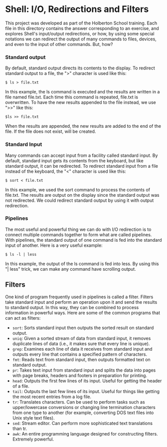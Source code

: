 # Shell: I/O, Redirections and Filters

This project was developed as part of the Holberton School training. Each file in this directory contains the answer corresponding to an exercise, and explores Shell's input/output redirections, or how, by using some special notations we can redirect the output of many commands to files, devices, and even to the input of other commands. But, how?

### Standard output

By default, standard output directs its contents to the display. To redirect standard output to a file, the ">" character is used like this:

```
$ ls > file.txt
```

In this example, the ls command is executed and the results are written in a file named file.txt. Each time this command is repeated, file.txt is overwritten. To have the new results appended to the file instead, we use ">>" like this:

```
$ls >> file.txt
```

When the results are appended, the new results are added to the end of the file. If the file does not exist, will be created.

### Standard Input

Many commands can accept input from a facility called standard input. By default, standard input gets its contents from the keyboard, but like standard output, it can be redirected. To redirect standard input from a file instead of the keyboard, the "<" character is used like this:

```
$ sort < file.txt
```

In this example, we used the sort command to process the contents of file.txt. The results are output on the display since the standard output was not redirected. We could redirect standard output by using it with output redirection.

### Pipelines

The most useful and powerful thing we can do with I/O redirection is to connect multiple commands together to form what are called pipelines. With pipelines, the standard output of one command is fed into the standard input of another. Here is a very useful example:

```
$ ls -l | less
```

In this example, the output of the ls command is fed into less. By using this "| less" trick, we can make any command have scrolling output.

## Filters

One kind of program frequently used in pipelines is called a filter. Filters take standard input and perform an operation upon it and send the results to standard output. In this way, they can be combined to process information in powerful ways. Here are some of the common programs that can act as filters:

- `sort`:	Sorts standard input then outputs the sorted result on standard output.
- `uniq`:	Given a sorted stream of data from standard input, it removes duplicate lines of data (i.e., it makes sure that every line is unique).
- `grep`:	Examines each line of data it receives from standard input and outputs every line that contains a specified pattern of characters.
- `fmt`:	Reads text from standard input, then outputs formatted text on standard output.
- `pr`:	Takes text input from standard input and splits the data into pages with page breaks, headers and footers in preparation for printing.
- `head`:	Outputs the first few lines of its input. Useful for getting the header of a file.
- `tail`:	Outputs the last few lines of its input. Useful for things like getting the most recent entries from a log file.
- `tr`:	Translates characters. Can be used to perform tasks such as upper/lowercase conversions or changing line termination characters from one type to another (for example, converting DOS text files into Unix style text files).
- `sed`:	Stream editor. Can perform more sophisticated text translations than tr.
- `awk`:	An entire programming language designed for constructing filters. Extremely powerful.
